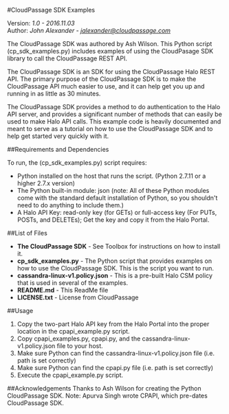 #CloudPassage SDK Examples

Version: *1.0 - 2016.11.03*
<br />
Author: *John Alexander* - *jalexander@cloudpassage.com*

The CloudPassage SDK was authored by Ash Wilson. This Python script (cp_sdk_examples.py) includes
examples of using the CloudPasage SDK library to call the CloudPassage REST API.

The CloudPassage SDK is an SDK for using the CloudPassage Halo REST API. The primary purpose
of the CloudPassage SDK is to make the CloudPassage API much easier to use, and it can help get you up
and running in as little as 30 minutes. 

The CloudPassage SDK provides a method to do authentication to the Halo API server, and provides
a significant number of methods that can easily be used to make Halo API calls. 
This example code is heavily documented and meant to serve as a tutorial on how to use the
CloudPassage SDK and to help get started very quickly with it.

##Requirements and Dependencies

To run, the (cp_sdk_examples.py) script requires:

* Python installed on the host that runs the script. (Python 2.7.11 or a higher 2.7.x version)
* The Python built-in module: json (note: All of these Python modules come with the standard default installation of Python, so you shouldn't need to do anything to include them.)
* A Halo API Key: read-only key (for GETs) or full-access key (For PUTs, POSTs, and DELETEs); Get the key and copy it from the Halo Portal.


##List of Files

* **The CloudPassage SDK** - See Toolbox for instructions on how to install it.
* **cp_sdk_examples.py**  -  The Python script that provides examples on how to use the CloudPassage SDK. This is the script you want to run.
* **cassandra-linux-v1.policy.json**  -  This is a pre-built Halo CSM policy that is used in several of the examples.
* **README.md**  -  This ReadMe file
* **LICENSE.txt**  -  License from CloudPassage



##Usage

1. Copy the two-part Halo API key from the Halo Portal into the proper location in the cpapi_example.py script.
2. Copy cpapi_examples.py, cpapi.py, and the cassandra-linux-v1.policy.json file to your host.
2. Make sure Python can find the cassandra-linux-v1.policy.json file (i.e. path is set correctly)
3. Make sure Python can find the cpapi.py file (i.e. path is set correctly)
4. Execute the cpapi_example.py script.

##Acknowledgements
Thanks to Ash Wilson for creating the Python CloudPassage SDK.
Note: Apurva Singh wrote CPAPI, which pre-dates CloudPassage SDK.

<!---
#CPTAGS:community-supported api-example
#TBICON:images/python_icon.png
-->

